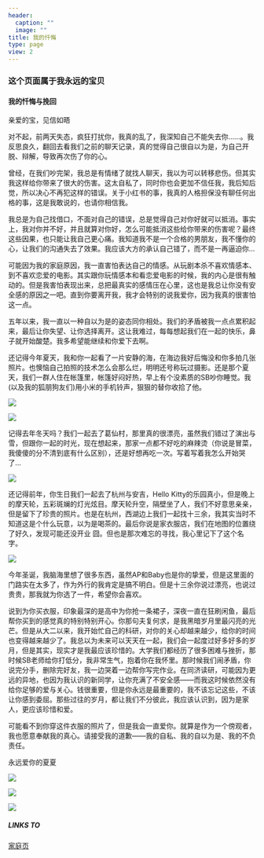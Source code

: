 ```yaml
---
header:
  caption: ""
  image: ""
title: 我的忏悔
type: page
view: 2
---
```


### 这个页面属于我永远的宝贝

#### 我的忏悔与挽回

亲爱的宝，见信如晤

对不起，前两天失态，疯狂打扰你，我真的乱了，我深知自己不能失去你……。我反思良久，翻回去看我们之前的聊天记录，真的觉得自己很自以为是，为自己开脱、辩解，导致再次伤了你的心。

曾经，在我们吵完架，我总是有情绪了就找人聊天，我以为可以转移悲伤。但其实我这样给你带来了很大的伤害。这太自私了，同时你也会更加不信任我，我后知后觉，所以决心不再犯这样的错误。关于小红书的事，我真的人格担保没有聊任何出格的事，这是我敢说的，也请你相信我。

我总是为自己找借口，不面对自己的错误，总是觉得自己对你好就可以抵消。事实上，我对你并不好，并且就算对你好，怎么可能抵消这些给你带来的伤害呢？最终这些因果，也只能让我自己更心痛。我知道我不是一个合格的男朋友，我不懂你的心，让我们的沟通失去了效果。我应该大方的承认自己错了，而不是一再逼迫你…

可能因为我的家庭原因，我一直害怕表达自己的情感。从玩剧本杀不喜欢情感本、到不喜欢恋爱的电影。其实跟你玩情感本和看恋爱电影的时候，我的内心是很有触动的。但是我害怕表现出来，总把最真实的感情压在心里，这也是我总让你没有安全感的原因之一吧。直到你要离开我，我才会特别的说我爱你，因为我真的很害怕这一点。

五年以来，我一直以一种自以为是的姿态同你相处。我们的矛盾被我一点点累积起来，最后让你失望、让你选择离开。这让我难过，每每想起我们在一起的快乐，鼻子就开始酸楚。我多希望能继续和你爱下去啊。


还记得今年夏天，我和你一起看了一片安静的海，在海边我好后悔没和你多拍几张照片。也懊恼自己拍照的技术怎么会那么烂，明明还号称玩过摄影。还是那个夏天，我们一群人住在帐篷里，帐篷好闷好热，早上有个没素质的SB吵你睡觉。我(以及我的狐朋狗友们)用小米的手机铃声，狠狠的替你收拾了他。

![](image/ocean.jpg)

![](image/ocean2.jpg)

记得去年冬天吗？我们一起去了葛仙村，那里真的很漂亮，虽然我们错过了演出与雪，但跟你一起的时光，现在想起来，那家一点都不好吃的麻辣烫（你说是冒菜，我傻傻的分不清到底有什么区别），还是好想再吃一次。写着写着我怎么开始哭了…

![](image/gexian.jpg)

还记得前年，你生日我们一起去了杭州与安吉，Hello Kitty的乐园真小，但是晚上的摩天轮，五彩斑斓的灯光炫目。摩天轮升空，隔壁坐了人，我们不好意思亲亲，但是留下了珍贵的照片。也是在杭州，西湖边上我们一起找十三余，我其实当时不知道这是个什么玩意，以为是喝茶的。最后你说是家衣服店，我们在地图的位置绕了好久，发现可能还没开业 囧。但也是那次难忘的寻找，我心里记下了这个名字。

![](image/anji.jpg)

今年圣诞，我脑海里想了很多东西，虽然AP和Baby也是你的挚爱，但是这里面的门路实在太多了，作为外行的我肯定是搞不明白。但是十三余你说过漂亮，也说过贵贵，那我就为你选了一件，希望你会喜欢。

说到为你买衣服，印象最深的是高中为你抢一条裙子，深夜一直在狂刷闲鱼，最后帮你买到的感觉真的特别特别开心。你那句夫复何求，是我黑暗岁月里最闪亮的光芒。但是从大二以来，我开始忙自己的科研，对你的关心却越来越少，给你的时间也变得越来越少了。我总以为未来可以天天在一起，我们会一起度过好多好多的岁月，但是其实，现实才是我最应该珍惜的。大学我们都经历了很多困难与挫折，那时候SB老师给你打低分，我非常生气，抱着你在我怀里。那时候我们闹矛盾，你说完分手，删除完好友，我一边哭着一边帮你写完作业。在同济读研，可能因为更远的异地，也因为我认识的新同学，让你充满了不安全感——而我这时候依然没有给你足够的爱与关心。钱很重要，但是你永远是最重要的，我不该忘记这些，不该让你感到委屈。那些过往的岁月，都让我们不分彼此，我应该认识到，因为是家人，更应该珍惜和爱。

可能看不到你穿这件衣服的照片了，但是我会一直爱你。就算是作为一个傍观者，我也愿意奉献我的真心。请接受我的道歉——我的自私、我的自以为是、我的不负责任。


永远爱你的夏夏

![](image/sorry.jpeg)

![](image/niu.jpeg)

![](image/four.jpeg)


##### LINKS TO

[家庭页](https://ziqian-xia.tech/family/)


